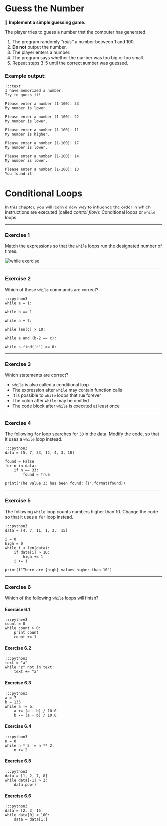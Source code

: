 
# Guess the Number

**🎯 Implement a simple guessing game.**

The player tries to guess a number that the computer has generated.

1. The program randomly *"rolls"* a number between 1 and 100.
2. **Do not** output the number.
3. The player enters a number.
4. The program says whether the number was too big or too small.
5. Repeat steps 3-5 until the correct number was guessed.

### Example output:

    :::text
    I have memorized a number.
    Try to guess it!

    Please enter a number (1-100): 33
    My number is lower.

    Please enter a number (1-100): 22
    My number is lower.

    Please enter a number (1-100): 11
    My number is higher.

    Please enter a number (1-100): 17
    My number is lower.

    Please enter a number (1-100): 14
    My number is lower.

    Please enter a number (1-100): 13
    You found it!

# Conditional Loops

In this chapter, you will learn a new way to influence the order in which instructions are executed (called *control flow*): Conditional loops or `while` loops.

----

### Exercise 1

Match the expressions so that the `while` loops run the designated number of times.

![while exercise](../images/while.png)

----

### Exercise 2

Which of these `while` commands are correct?

    :::python3
    while a = 1:

    while b == 1

    while a + 7:

    while len(c) > 10:

    while a and (b-2 == c):

    while s.find('c') >= 0:

----

### Exercise 3

Which statements are correct?

- `while` is also called a conditional loop
- The expression after `while` may contain function calls
- It is possible to `while` loops that run forever
- The colon after `while` may be omitted
- The code block after `while` is executed at least once

----

### Exercise 4

The following `for` loop searches for `33` in the data. 
Modify the code, so that it uses a `while` loop instead.

    :::python3
    data = [5, 7, 33, 12, 4, 3, 18]

    found = False
    for n in data:
        if n == 33:
            found = True

    print("The value 33 has been found: {}".format(found))

---

### Exercise 5

The following `while` loop counts numbers higher than 10.
Change the code so that it uses a `for` loop instead.

    :::python3
    data = [4, 7, 11, 1, 3,  15]

    i = 0
    high = 0
    while i < len(data):
        if data[i] > 10:
            high += 1
        i += 1
    
    print(f"There are {high} values higher than 10")

----

### Exercise 6

Which of the following `while` loops will finish?

#### Exercise 6.1

    :::python3
    count = 0
    while count > 0:
        print count
        count += 1

#### Exercise 6.2

    :::python3
    text = "a"
    while "z" not in text:
        text += "a"

#### Exercise 6.3

    :::python3
    a = 7
    b = 135
    while a != b:
        a += (a - b) / 10.0
        b -= (a - b) / 10.0

#### Exercise 6.4

    :::python3
    n = 0
    while n * 5 != n ** 2:
        n += 2

#### Exercise 6.5

    :::python3
    data = [1, 2, 7, 8]
    while data[-1] > 2:
        data.pop()

#### Exercise 6.6

    :::python3
    data = [2, 3, 15]
    while data[0] < 100:
        data = data[1:]
